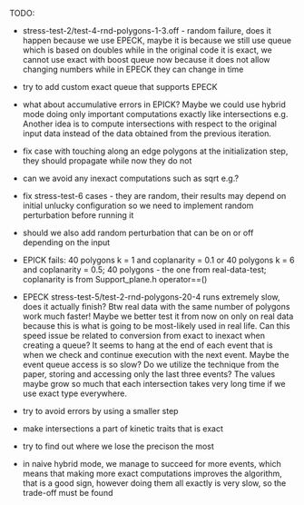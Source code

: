 TODO:

- stress-test-2/test-4-rnd-polygons-1-3.off - random failure, does it happen because we use EPECK, maybe it is because we still use queue which is based on doubles while in the original code it is exact, we cannot use exact with boost queue now because it does not allow changing numbers while in EPECK they can change in time

- try to add custom exact queue that supports EPECK

- what about accumulative errors in EPICK? Maybe we could use hybrid mode doing only important computations exactly like intersections e.g. Another idea is to compute intersections with respect to the original input data instead of the data obtained from the previous iteration.

- fix case with touching along an edge polygons at the initialization step, they should propagate while now they do not

- can we avoid any inexact computations such as sqrt e.g.?

- fix stress-test-6 cases - they are random, their results may depend on initial unlucky configuration so we need to implement random perturbation before running it

- should we also add random perturbation that can be on or off depending on the input

- EPICK fails: 40 polygons k = 1 and coplanarity = 0.1 or 40 polygons k = 6 and coplanarity = 0.5; 40 polygons - the one from real-data-test; coplanarity is from Support_plane.h operator==()

- EPECK stress-test-5/test-2-rnd-polygons-20-4 runs extremely slow, does it actually finish? Btw real data with the same number of polygons work much faster! Maybe we better test it from now on only on real data because this is what is going to be most-likely used in real life. Can this speed issue be related to conversion from exact to inexact when creating a queue? It seems to hang at the end of each event that is when we check and continue execution with the next event. Maybe the event queue access is so slow? Do we utilize the technique from the paper, storing and accessing only the last three events? The values maybe grow so much that each intersection takes very long time if we use exact type everywhere.

- try to avoid errors by using a smaller step

- make intersections a part of kinetic traits that is exact

- try to find out where we lose the precison the most

- in naive hybrid mode, we manage to succeed for more events, which means that making more exact computations improves the algorithm, that is a good sign,
however doing them all exactly is very slow, so the trade-off must be found